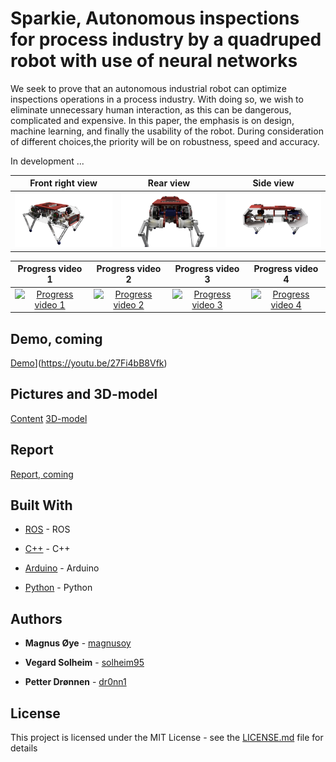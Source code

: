 # Sparkie, Autonomous inspections for process industry by a quadruped robot with use of neural networks
We seek to prove that an autonomous industrial robot can optimize inspections operations in a process industry. With doing so, we wish to eliminate unnecessary human interaction, as this can be dangerous, complicated and expensive. In this paper, the emphasis is on design, machine learning, and finally the usability of the robot. During consideration of different choices,the priority will be on robustness, speed and accuracy.

In development ...


Front right view           |  Rear view                |  Side view
:-------------------------:|:-------------------------:|:-------------------------:
![](docs/img/Sparkie-front-right-without-front-bumper-alpha.png)  |  ![](docs/img/Sparkie-rear-leg-mechanism-alpha.png)   |  ![](docs/img/Sparkie-open-side-view-alpha.png)


Progress video 1           |  Progress video 2         |  Progress video 3         |  Progress video 4
:-------------------------:|:-------------------------:|:-------------------------:|:-------------------------:
[![Progress video 1](https://img.youtube.com/vi/HOWtKFNFNDA/0.jpg)](https://www.youtube.com/watch?v=TQ3uUlvOUME&feature=youtu.be)  |  [![Progress video 2](https://img.youtube.com/vi/HOWtKFNFNDA/0.jpg)](https://www.youtube.com/watch?v=gNAVOJ_CyQM&feature=youtu.be)   |  [![Progress video 3](https://img.youtube.com/vi/HOWtKFNFNDA/0.jpg)](https://www.youtube.com/watch?v=oO2DqNTosMY&feature=youtu.be)   |  [![Progress video 4](https://img.youtube.com/vi/HOWtKFNFNDA/0.jpg)](https://youtu.be/tCF4K-aPs7A)



## Demo, coming

[Demo](https://img.youtube.com/vi/HOWtKFNFNDA/0.jpg)](https://youtu.be/27Fi4bB8Vfk)


## Pictures and  3D-model
[Content](https://drive.google.com/drive/folders/175Xf5eR7ISFx6bbiMSzkLT8xGgaTwL8Q)
[3D-model](https://drive.google.com/drive/folders/1SjDRSZ7dCbtEyQgJi2F-tcV4agTJ8wo_)

## Report

[Report, coming](https://www.overleaf.com/project)


## Built With

* [ROS](https://www.ros.org/) - ROS

* [C++](http://www.cplusplus.com/) - C++

* [Arduino](https://www.arduino.cc/) - Arduino

* [Python](https://www.python.org/) - Python


## Authors

* **Magnus Øye** - [magnusoy](https://github.com/magnusoy)

* **Vegard Solheim** - [solheim95](https://github.com/solheim95)

* **Petter Drønnen** - [dr0nn1](https://github.com/dr0nn1)


## License

This project is licensed under the MIT License - see the [LICENSE.md](https://github.com/magnusoy/Sparkie-Quadruped-Robot/blob/master/LICENSE) file for details
